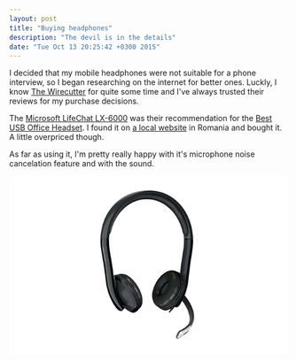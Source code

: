 ```yaml
---
layout: post
title: "Buying headphones"
description: "The devil is in the details"
date: "Tue Oct 13 20:25:42 +0300 2015"
---
```


I decided that my mobile headphones were not suitable for a phone interview, so I began researching on the internet for better ones. Luckly, I know [The Wirecutter][wirecutter] for quite some time and I've always trusted their reviews for my purchase decisions.

The [Microsoft LifeChat LX-6000][microsoft] was their recommendation for the [Best USB Office Headset][wirecutter2]. I found it on [a local website][emag] in Romania and bought it. A little overpriced though.

As far as using it, I'm pretty really happy with it's microphone noise cancelation feature and with the sound.

![microsoft_lifechat](/assets/images/microsoft_lifechat.jpg)

[wirecutter]: http://thewirecutter.com/
[microsoft]: http://www.amazon.com/Microsoft-LifeChat-LX-6000-for-Business/dp/B00465UNYI
[wirecutter2]: http://thewirecutter.com/reviews/best-usb-office-headset/
[emag]: http://www.emag.ro/casti-microfon-microsoft-lifechat-lx-6000-usb-black-7xf-00001/pd/E55PTBBBM/#resigilate
